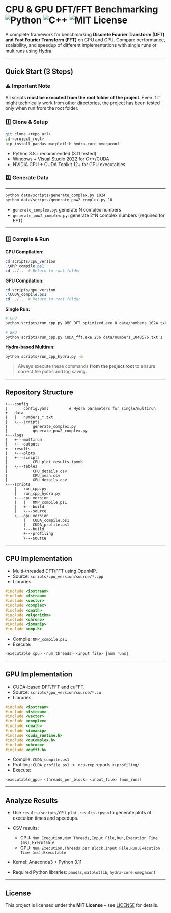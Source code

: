 # CPU & GPU DFT/FFT Benchmarking ![Python](https://img.shields.io/badge/python-3.8%2B-blue) ![C++](https://img.shields.io/badge/C%2B%2B-17-brightgreen) ![MIT License](https://img.shields.io/badge/license-MIT-lightgrey)

A complete framework for benchmarking **Discrete Fourier Transform (DFT) and Fast Fourier Transform (FFT)** on CPU and GPU. Compare performance, scalability, and speedup of different implementations with single runs or multiruns using Hydra.

---

## Quick Start (3 Steps)

### ⚠️ Important Note

All scripts **must be executed from the root folder of the project**.
Even if it might technically work from other directories, the project has been tested only when run from the root folder.

### 1️⃣ Clone & Setup

```bash
git clone <repo_url>
cd <project_root>
pip install pandas matplotlib hydra-core omegaconf
```
* Python 3.8+ recommended (3.11 tested)
* Windows + Visual Studio 2022 for C++/CUDA
* NVIDIA GPU + CUDA Toolkit 12+ for GPU executables
### 2️⃣ Generate Data

---

```bash
python data/scripts/generate_complex.py 1024
python data/scripts/generate_pow2_complex.py 10
```

* `generate_complex.py`: generate N complex numbers
* `generate_pow2_complex.py`: generate 2^N complex numbers (required for FFT)

---

### 3️⃣ Compile & Run

**CPU Compilation:**

```powershell
cd scripts/cpu_version
.\OMP_compile.ps1
cd ../..  # Return to root folder
```

**GPU Compilation:**

```powershell
cd scripts/gpu_version
.\CUDA_compile.ps1
cd ../..  # Return to root folder
```

**Single Run:**

```bash
# CPU
python scripts/run_cpp.py OMP_DFT_optimized.exe 8 data/numbers_1024.txt 1

# GPU
python scripts/run_cpp.py CUDA_fft.exe 256 data/numbers_1048576.txt 1 --cuda
```

**Hydra-based Multirun:**

```bash
python scripts/run_cpp_hydra.py -m
```

> Always execute these commands **from the project root** to ensure correct file paths and log saving.

---

## Repository Structure

```
+---config
|       config.yaml         # Hydra parameters for single/multirun
+---data
|   |   numbers_*.txt
|   \---scripts
|           generate_complex.py
|           generate_pow2_complex.py
+---logs
|   +---multirun
|   \---outputs
+---results
|   +---plots
|   +---scripts
|           CPU_plot_results.ipynb
|   \---tables
|           CPU_details.csv
|           CPU_mean.csv
|           GPU_details.csv
\---scripts
    |   run_cpp.py
    |   run_cpp_hydra.py
    +---cpu_version
    |   |   OMP_compile.ps1
    |   +---build
    |   \---source
    \---gpu_version
        |   CUDA_compile.ps1
        |   CUDA_profile.ps1
        +---build
        +---profiling
        \---source
```

---

## CPU Implementation

* Multi-threaded DFT/FFT using OpenMP.
* Source: `scripts/cpu_version/source/*.cpp`
* Libraries:

```cpp
#include <iostream>
#include <fstream>
#include <vector>
#include <complex>
#include <cmath>
#include <algorithm>
#include <chrono>
#include <iomanip>
#include <omp.h>
```

* Compile: `OMP_compile.ps1`
* Execute:

```bash
<executable_cpu> <num_threads> <input_file> [num_runs]
```

---

## GPU Implementation

* CUDA-based DFT/FFT and cuFFT.
* Source: `scripts/gpu_version/source/*.cu`
* Libraries:

```cpp
#include <iostream>
#include <fstream>
#include <vector>
#include <complex>
#include <cmath>
#include <iomanip>
#include <cuda_runtime.h>
#include <cuComplex.h>
#include <chrono>
#include <cufft.h>
```

* Compile: `CUDA_compile.ps1`
* Profiling: `CUDA_profile.ps1` → `.ncu-rep` reports in `profiling/`
* Execute:

```bash
<executable_gpu> <threads_per_block> <input_file> [num_runs]
```

---

## Analyze Results

* Use `results/scripts/CPU_plot_results.ipynb` to generate plots of execution times and speedups.

* CSV results:

  * CPU: `Num Execution,Num Threads,Input File,Run,Execution Time (ms),Executable`
  * GPU: `Num Execution,Threads per Block,Input File,Run,Execution Time (ms),Executable`

* Kernel: Anaconda3 + Python 3.11

* Required Python libraries: `pandas`, `matplotlib`, `hydra-core`, `omegaconf`

---

## License

This project is licensed under the **MIT License** – see [LICENSE](LICENSE) for details.
